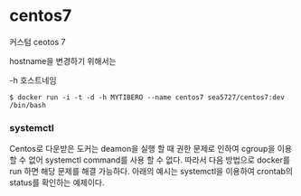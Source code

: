 # centos7

커스텀 ceotos 7

hostname을 변경하기 위해서는

-h 호스트네임
```
$ docker run -i -t -d -h MYTIBERO --name centos7 sea5727/centos7:dev /bin/bash 
```

### systemctl

Centos로 다운받은 도커는 deamon을 실행 할 때 권한 문제로 인하여 cgroup을 이용 할 수 없어 systemctl command를 사용 할 수 없다.
따라서 다음 방법으로 docker를 run 하면 해당 문제를 해결 가능하다.
아래의 예시는 systemctl을 이용하여 crontab의 status를 확인하는 예제이다.
